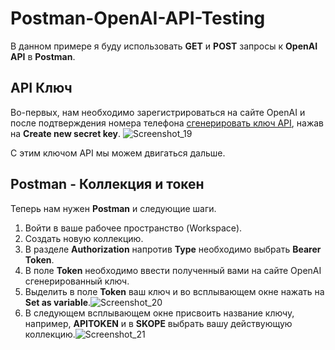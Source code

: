# Postman-OpenAI-API-Testing
В данном примере я буду использовать **GET** и **POST** запросы к **OpenAI API** в **Postman**.

## API Ключ

Во-первых,  нам необходимо зарегистрироваться на сайте OpenAI и после подтверждения номера телефона [сгенерировать ключ API](https://platform.openai.com/account/api-keys), нажав на **Create new secret key**.
![Screenshot_19](https://user-images.githubusercontent.com/25348662/231115477-df873f34-d924-497b-bcce-faa6cce90940.png)

С этим ключом API мы можем двигаться дальше.

## Postman - Коллекция и токен

Теперь нам нужен **Postman** и следующие шаги.
1. Войти в ваше рабочее пространство (Workspace).
2. Создать новую коллекцию.
3. В разделе **Authorization** напротив **Type** необходимо выбрать **Bearer Token**.
4. В поле **Token** необходимо ввести полученный вами на сайте OpenAI сгенерированный ключ.
5. Выделить в поле **Token** ваш ключ и во всплывающем окне нажать на **Set as variable**.![Screenshot_20](https://user-images.githubusercontent.com/25348662/231121743-a15f72e1-d760-4140-b7bf-39dc57e279c9.png)
6. В следующем всплывающем окне присвоить название ключу, например, **APITOKEN** и в **SKOPE** выбрать вашу действующую коллекцию.![Screenshot_21](https://user-images.githubusercontent.com/25348662/231122816-07b8249c-c34e-409c-8ca9-3fedb4b3323a.png)
